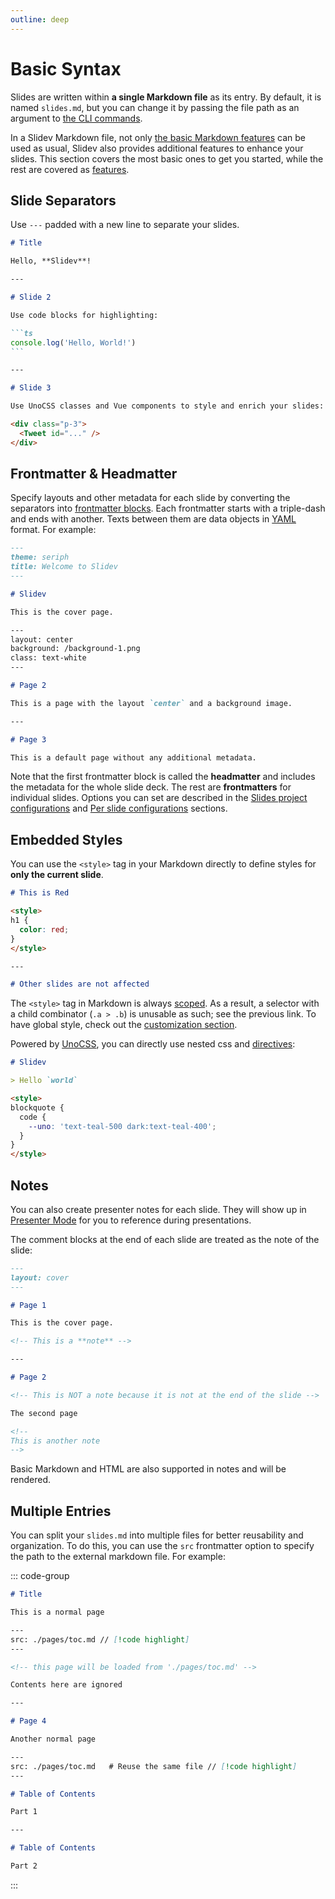 ```yaml
---
outline: deep
---
```


# Basic Syntax

Slides are written within **a single Markdown file** as its entry. By default, it is named `slides.md`, but you can change it by passing the file path as an argument to [the CLI commands](../builtin/cli).

In a Slidev Markdown file, not only [the basic Markdown features](https://github.com/adam-p/markdown-here/wiki/Markdown-Cheatsheet) can be used as usual, Slidev also provides additional features to enhance your slides. This section covers the most basic ones to get you started, while the rest are covered as [features](/features).

## Slide Separators

Use `---` padded with a new line to separate your slides.

````md
# Title

Hello, **Slidev**!

---

# Slide 2

Use code blocks for highlighting:

```ts
console.log('Hello, World!')
```

---

# Slide 3

Use UnoCSS classes and Vue components to style and enrich your slides:

<div class="p-3">
  <Tweet id="..." />
</div>
````

## Frontmatter & Headmatter

Specify layouts and other metadata for each slide by converting the separators into [frontmatter blocks](https://jekyllrb.com/docs/front-matter/). Each frontmatter starts with a triple-dash and ends with another. Texts between them are data objects in [YAML](https://www.cloudbees.com/blog/yaml-tutorial-everything-you-need-get-started/) format. For example:

<!-- eslint-skip -->

```md
---
theme: seriph
title: Welcome to Slidev
---

# Slidev

This is the cover page.

---
layout: center
background: /background-1.png
class: text-white
---

# Page 2

This is a page with the layout `center` and a background image.

---

# Page 3

This is a default page without any additional metadata.
```

Note that the first frontmatter block is called the **headmatter** and includes the metadata for the whole slide deck. The rest are **frontmatters** for individual slides. Options you can set are described in the [Slides project configurations](/custom/#headmatter) and [Per slide configurations](/custom/#frontmatter-configures) sections.

<LinkCard link="feature/block-frontmatter" />

## Embedded Styles

You can use the `<style>` tag in your Markdown directly to define styles for **only the current slide**.

```md
# This is Red

<style>
h1 {
  color: red;
}
</style>

---

# Other slides are not affected
```

The `<style>` tag in Markdown is always [scoped](https://vuejs.org/api/sfc-css-features.html#scoped-css). As a result, a selector with a child combinator (`.a > .b`) is unusable as such; see the previous link. To have global style, check out the [customization section](/custom/directory-structure#style).

Powered by [UnoCSS](/custom/config-unocss), you can directly use nested css and [directives](https://unocss.dev/transformers/directives):

```md
# Slidev

> Hello `world`

<style>
blockquote {
  code {
    --uno: 'text-teal-500 dark:text-teal-400';
  }
}
</style>
```

## Notes

You can also create presenter notes for each slide. They will show up in [Presenter Mode](/guide/presenter-mode) for you to reference during presentations.

The comment blocks at the end of each slide are treated as the note of the slide:

```md
---
layout: cover
---

# Page 1

This is the cover page.

<!-- This is a **note** -->

---

# Page 2

<!-- This is NOT a note because it is not at the end of the slide -->

The second page

<!--
This is another note
-->
```

Basic Markdown and HTML are also supported in notes and will be rendered.

## Multiple Entries

You can split your `slides.md` into multiple files for better reusability and organization. To do this, you can use the `src` frontmatter option to specify the path to the external markdown file. For example:

::: code-group

<!-- eslint-skip -->

```md [./slides.md]
# Title

This is a normal page

---
src: ./pages/toc.md // [!code highlight]
---

<!-- this page will be loaded from './pages/toc.md' -->

Contents here are ignored

---

# Page 4

Another normal page

---
src: ./pages/toc.md   # Reuse the same file // [!code highlight]
---
```

```md [./pages/toc.md]
# Table of Contents

Part 1

---

# Table of Contents

Part 2
```

:::

<LinkCard link="feature/frontmatter-merging" />
<LinkCard link="feature/import-with-range" />

<!--

# Prettier Support
# Static Assets
# Line Highlighting
# Line Numbers
# TwoSlash Integration
# Shiki Magic Move
# Monaco Editor
# Monaco Diff Editor
# Monaco Runner
# Writable Monaco Editor
# Click Markers
# Icons
# Styling Icons
# Slots
# Import Code Snippets
# LaTeX
## Inline
## Block
## Chemical equations
# LaTex line highlighting
# Diagrams
# MDC Syntax

-->
